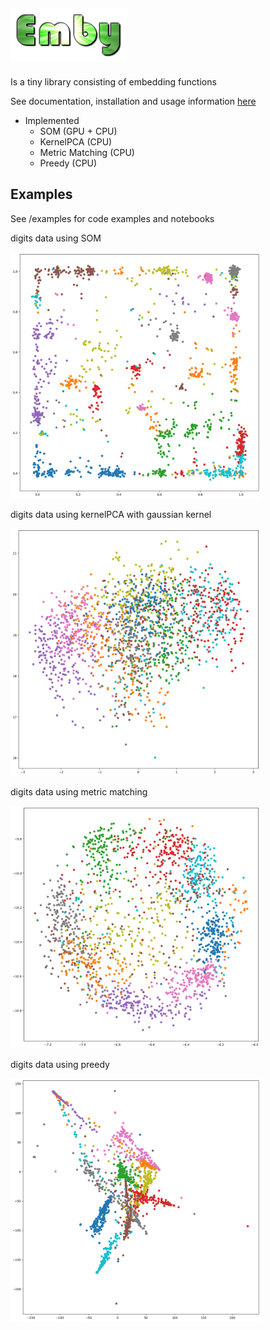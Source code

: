 
![logo](images/logo.png)
---

Is a tiny library consisting of embedding functions

See documentation, installation and usage information [here](https://jonasrsv.github.io/emby/build/html/index.html)

- Implemented
    - SOM (GPU + CPU)
    - KernelPCA (CPU)
    - Metric Matching (CPU)
    - Preedy (CPU)
  


Examples 
---

See /examples for code examples and notebooks

digits data using SOM

<img src="images/digits-som.png" width=400px />

digits data using kernelPCA with gaussian kernel

<img src="images/digits-kpca.png" width=400px />

digits data using metric matching

<img src="images/digits-mm.png" width=400px />

digits data using preedy

<img src="images/digits-preedy.png" width=400px />








